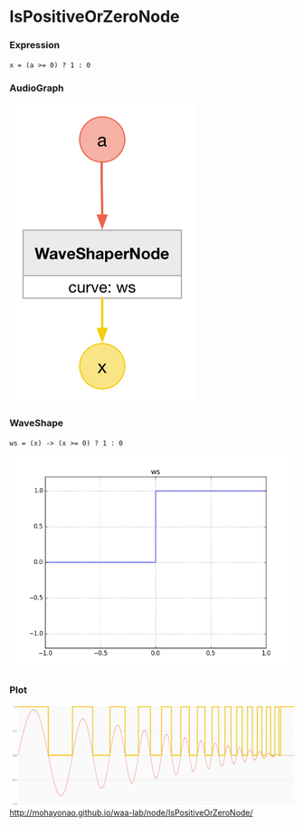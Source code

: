 # IsPositiveOrZeroNode

### Expression

`x = (a >= 0) ? 1 : 0`

### AudioGraph

![](img/IsPositiveOrZeroNode.png)

### WaveShape

`ws = (x) -> (x >= 0) ? 1 : 0`

![](img/IsPositiveOrZeroNodeWaveShape.png)

### Plot

![](img/IsPositiveOrZeroNodePlot.png)  
http://mohayonao.github.io/waa-lab/node/IsPositiveOrZeroNode/
